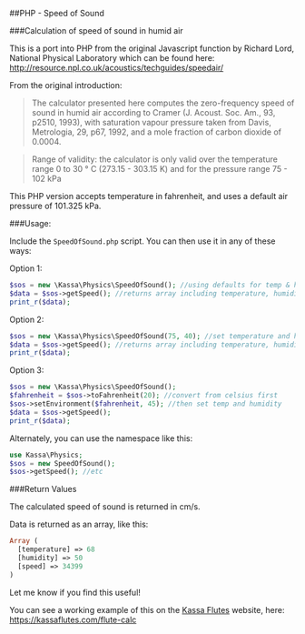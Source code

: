 ##PHP - Speed of Sound

###Calculation of speed of sound in humid air

This is a port into PHP from the original Javascript function by Richard Lord, National Physical Laboratory which can be found here: http://resource.npl.co.uk/acoustics/techguides/speedair/

From the original introduction:

> The calculator presented here computes the zero-frequency speed of sound in humid air according to Cramer (J. Acoust. Soc. Am., 93, p2510, 1993), with saturation vapour pressure taken from Davis, Metrologia, 29, p67, 1992, and a mole fraction of carbon dioxide of 0.0004.

> Range of validity: the calculator is only valid over the temperature range 0 to 30 ° C (273.15 - 303.15 K) and for the pressure range 75 - 102 kPa

This PHP version accepts temperature in fahrenheit, and uses a default air pressure of 101.325 kPa.

###Usage:

Include the `SpeedOfSound.php` script. You can then use it in any of these ways:

Option 1:

```php
$sos = new \Kassa\Physics\SpeedOfSound(); //using defaults for temp & humidity
$data = $sos->getSpeed(); //returns array including temperature, humidity, and speed of sound
print_r($data);
```

Option 2:

```php
$sos = new \Kassa\Physics\SpeedOfSound(75, 40); //set temperature and humidity
$data = $sos->getSpeed(); //returns array including temperature, humidity, and speed of sound
print_r($data);
```

Option 3:

```php
$sos = new \Kassa\Physics\SpeedOfSound();
$fahrenheit = $sos->toFahrenheit(20); //convert from celsius first
$sos->setEnvironment($fahrenheit, 45); //then set temp and humidity
$data = $sos->getSpeed();
print_r($data);
```

Alternately, you can use the namespace like this:

```php
use Kassa\Physics;
$sos = new SpeedOfSound();
$sos->getSpeed(); //etc
```

###Return Values

The calculated speed of sound is returned in cm/s.

Data is returned as an array, like this:

```php
Array ( 
  [temperature] => 68
  [humidity] => 50
  [speed] => 34399
)
```

Let me know if you find this useful!

You can see a working example of this on the [Kassa Flutes][1] website, here: https://kassaflutes.com/flute-calc

[1]:https://kassaflutes.com
